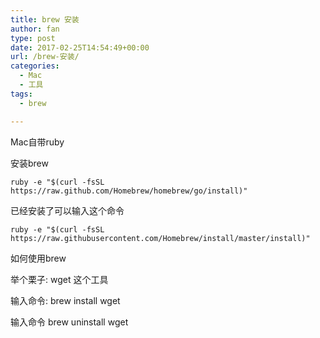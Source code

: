 ```yaml
---
title: brew 安装
author: fan
type: post
date: 2017-02-25T14:54:49+00:00
url: /brew-安装/
categories:
  - Mac
  - 工具
tags:
  - brew

---
```

Mac自带ruby
  
安装brew
  
`ruby -e "$(curl -fsSL https://raw.github.com/Homebrew/homebrew/go/install)"`
  
已经安装了可以输入这个命令
  
`ruby -e "$(curl -fsSL https://raw.githubusercontent.com/Homebrew/install/master/install)"`
  
如何使用brew
  
举个栗子: wget 这个工具
  
输入命令: brew install wget
  
输入命令 brew uninstall wget